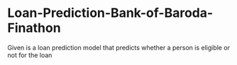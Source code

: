 # Loan-Prediction-Bank-of-Baroda-Finathon
Given is a loan prediction model that predicts whether a person is eligible or not for the loan
